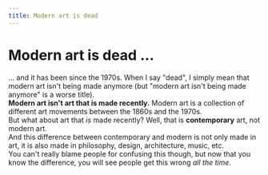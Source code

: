 ```yaml
---
title: Modern art is dead
---
```


<!-- markdownlint-disable MD026 -->
# Modern art is dead ...
<!-- markdownlint-enable MD026 -->

... and it has been since the 1970s. When I say "dead", I simply mean that modern art isn't being made anymore (but "modern art isn't being made anymore" is a worse title).  
**Modern art isn't art that is made recently.** Modern art is a collection of different art movements between the 1860s and the 1970s.  
But what about art that *is* made recently? Well, that is **contemporary** art, not modern art.  
And this difference between contemporary and modern is not only made in art, it is also made in philosophy, design, architecture, music, etc.  
You can't really blame people for confusing this though, but now that you know the difference, you will see people get this wrong *all the time*.
